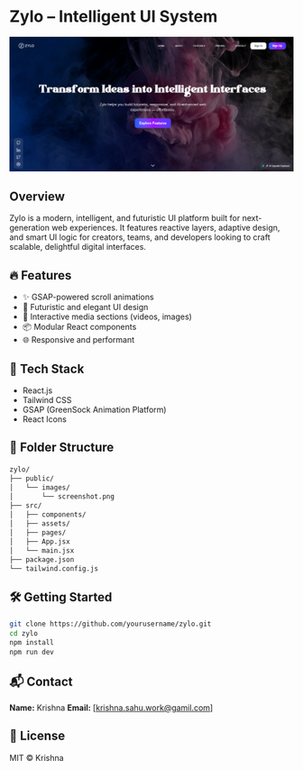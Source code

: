 # Zylo – Intelligent UI System

![Zylo Screenshot](./public/images/zylo-screenshot.png)

## Overview

Zylo is a modern, intelligent, and futuristic UI platform built for next-generation web experiences. It features reactive layers, adaptive design, and smart UI logic for creators, teams, and developers looking to craft scalable, delightful digital interfaces.

## 🔥 Features

* ✨ GSAP-powered scroll animations
* 🎨 Futuristic and elegant UI design
* 🎥 Interactive media sections (videos, images)
* 📦 Modular React components
* 🌐 Responsive and performant

## 🚀 Tech Stack

* React.js
* Tailwind CSS
* GSAP (GreenSock Animation Platform)
* React Icons

## 📁 Folder Structure

```
zylo/
├── public/
│   └── images/
│       └── screenshot.png
├── src/
│   ├── components/
│   ├── assets/
│   ├── pages/
│   ├── App.jsx
│   └── main.jsx
├── package.json
└── tailwind.config.js
```


## 🛠️ Getting Started

```bash
git clone https://github.com/yourusername/zylo.git
cd zylo
npm install
npm run dev
```

## 📬 Contact

**Name:** Krishna
**Email:** [krishna.sahu.work@gamil.com]

## 📄 License

MIT © Krishna
